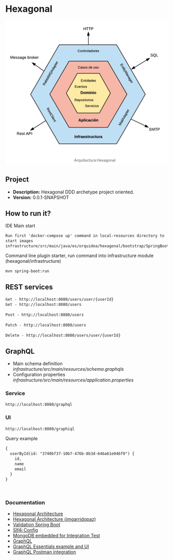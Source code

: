 # Hexagonal

![Drag Racing](local-resources/img/hexagon_schema.png)

## Project
* **Description:** Hexagonal DDD archetype project oriented.
* **Version:** 0.0.1-SNAPSHOT

## How to run it?
IDE Main start
```
Run first 'docker-compose up' command in local-resources directory to start images
infrastructure/src/main/java/es/orquidea/hexagonal/bootstrap/SpringBootService.java
```

Command line plugin starter, run command into infrastructure module (hexagonal/infrastructure)
```
mvn spring-boot:run
```


## REST services

```
Get - http://localhost:8080/users/user/{userId}
Get - http://localhost:8080/users

Post - http://localhost:8080/users

Patch - http://localhost:8080/users

Delete - http://localhost:8080/users/user/{userId}
```

## GraphQL
* Main schema definition _infrastructure/src/main/resources/schema.graphqls_
* Configuration properties _infrastructure/src/main/resources/application.properties_
### Service
```
http://localhost:8080/graphql
```
### UI
```
http://localhost:8080/graphiql
```
Query example
```
{
  userById(id: "3740bf37-10b7-476b-8b3d-646a61e046f9") {
    id,
    name
    email
  }
}



```


### Documentation
* [Hexagonal Architecture](https://alistair.cockburn.us/hexagonal-architecture/)
* [Hexagonal Architecture (jmgarridopaz)](https://jmgarridopaz.github.io/content/hexagonalarchitecture.html#tc2-6)
* [Validation Spring Boot](https://www.baeldung.com/spring-boot-bean-validation)
* [Slf4j Config](https://mkyong.com/spring-boot/spring-boot-slf4j-logging-example/)
* [MongoDB embedded for Integration Test](https://www.baeldung.com/spring-boot-embedded-mongodb)
* [GraphQL](https://graphql.org/)
* [GraphQL Essentials example and UI](https://medium.com/@md.ali.azam/graphql-api-server-using-spring-boot-jpa-41ac1f6ad1c)
* [GraphQL Postman integration](https://learning.postman.com/docs/sending-requests/supported-api-frameworks/graphql/)

